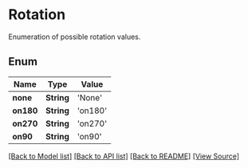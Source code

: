 # Rotation
Enumeration of possible rotation values.

## Enum
Name | Type | Value
------------ | ------------- | -------------
**none** | **String** | 'None'
**on180** | **String** | 'on180'
**on270** | **String** | 'on270'
**on90** | **String** | 'on90'

[[Back to Model list]](../README.md#documentation-for-models) [[Back to API list]](../README.md#documentation-for-api-endpoints) [[Back to README]](../README.md) [[View Source]](../src/models/Rotation.ts)


